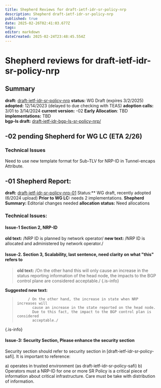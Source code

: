 ```yaml
---
title: Shepherd Reviews for draft-ietf-idr-sr-policy-nrp
description: Shepherd draft-ietf-idr-sr-policy-nrp
published: true
date: 2025-02-26T02:41:03.677Z
tags: 
editor: markdown
dateCreated: 2025-02-24T23:48:45.554Z
---
```


# Shepherd reviews for draft-ietf-idr-sr-policy-nrp


## Summary 
**draft:** [draft-ietf-idr-sr-policy-nrp](https://datatracker.ietf.org/doc/draft-ietf-idr-sr-policy-nrp/)
**status:** WG Draft (expires 3/2/2025)
**adopted:** 12/14/2023 (delayed to due checking with TEAS) 
**adoption calls:** 3/01 to 3/14/2024 
**current version:** -02 
**Early Allocation**: TBD 
**implementations:** TBD  
**bgp-ls draft:** [draft-ietf-idr-bgp-ls-sr-policy-nrp/](https://datatracker.ietf.org/doc/draft-ietf-idr-bgp-ls-sr-policy-nrp/) 

## -02 pending Shepherd for WG LC (ETA 2/26) 

### Technical Issues 
Need to use new template format for Sub-TLV for NRP-ID in Tunnel-encaps Attribute. 


## -01 Shepherd Report: 
**draft:** [draft-ietf-idr-sr-policy-nrp-01](https://datatracker.ietf.org/doc/html/draft-ietf-idr-sr-policy-nrp-01)
Status:** WG draft, recently adopted (6/2024 upload) 
**Prior to WG LC:** needs 2 implementations. 
**Shepherd Summary:** Editorial changes needed
**allocation status:** Need allocations 

### Technical Issues: 

#### Issue-1 Section 2, NRP-ID 

**old text:** /NRP ID is planned by network operator/
**new text:** /NRP ID is allocated and administered by network operator./ 

#### Issue-2. Section 3, Scalability, last sentence, need clarity on what "this" refers to

> **old text:** /On the other hand this will only cause an increase 
>           in the status reporting information of the head node, 
>              the impacts to the BGP control plane are considered acceptable./
{.is-info}


**Suggested new text:**
>          / On the other hand, the increase in state when NRP increases will 
>            cause an increase in the state reported on the head node.  
>            Due to this fact, the impact to the BGP control plan is considered
>            acceptable./ 
{.is-info}


#### Issue-3: Security Section, Please enhance the security section 
Security section should refer to security section in 
[draft-ietf-idr-sr-policy-safi]. It is important to reference:

a) operates in trusted environment (as draft-ietf-idr-sr-policy-safi)
b) Operators must a NRP-ID for one or more SR Policy is a critical piece of 
information about critical infrastructure.  Care must be take 
with distribution of information.              
